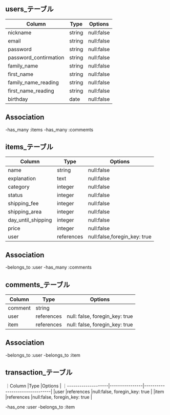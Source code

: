 ## users_テーブル

|Column               |Type       |  Options        |
|---------------------|-----------|-----------------|
|nickname             |string     | null:false      |
|email                |string     | null:false      |
|password             |string     | null:false      |
|password_contirmation|string     | null:false      |
|family_name          |string     | null:false      |
|first_name           |string     | null:false      |
|family_name_reading  |string     | null:false      |
|first_name_reading   |string     | null:false      |
|birthday             |date       | null:false      |

## Association

-has_many :items
-has_many :commemts

## items_テーブル

|Column               |Type           | Options                      |
|---------------------|---------------|------------------------------|
|name                 |string         | null:false                   |
|explanation          |text           | null:false                   |
|category             |integer        | null:false                   |
|status               |integer        | null:false                   |
|shipping_fee         |integer        | null:false                   |
|shipping_area        |integer        | null:false                   |
|day_until_shipping   |integer        | null:false                   |
|price                |integer        | null:false                   |
|user                 |references     | null:false,foregin_key: true |

## Association

-belongs_to :user
-has_many :comments

## comments_テーブル

|Column                |Type          |Options                         |
|----------------------|--------------|--------------------------------|
|comment               |string        |                                |
|user                  |references    | null: false, foregin_key: true |
|item                  |references    | null: false, foregin_key: true |

## Association

-belongs_to :user
-belongs_to :item

## transaction_テーブル
｜Column              |Type            |Options                         |
｜--------------------|----------------|--------------------------------|
|user                 |references      |null:false, foregin_key: true   |
|item                 |references      |null:false, foregin_key: true   |

-has_one :user
-belongs_to :item
